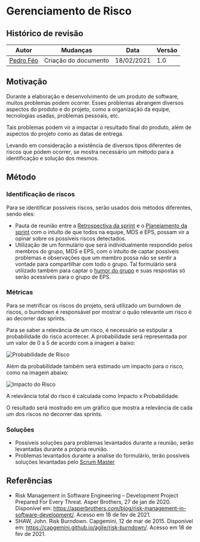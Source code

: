 # Gerenciamento de Risco

## Histórico de revisão
|Autor|Mudanças|Data|Versão|
|--|--|--|--|
|[Pedro Féo](https://github.com/phe0)|Criação do documento|18/02/2021|1.0|

## Motivação

Durante a elaboração e desenvolvimento de um produto de software, muitos problemas podem ocorrer. Esses problemas abrangem diversos aspectos do produto e do projeto, como a organização da equipe, tecnologias usadas, problemas pessoais, etc.

Tais problemas podem vir a impactar o resultado final do produto, além de aspectos do projeto como as datas de entrega.

Levando em consideração a existência de diversos tipos diferentes de riscos que podem ocorrer, se mostra necessário um método para a identificação e solução dos mesmos.

## Método

### Identificação de riscos

Para se identificar possíveis riscos, serão usados dois métodos diferentes, sendo eles:

 - Pauta de reunião entre a [Retrospectiva da sprint](../templates/retrospective) e o [Planejamento da sprint](../templates/planning) com o intuíto de que todos na equipe, MDS e EPS, possam vir a opinar sobre os possíveis riscos detectados.
 - Utilização de um formulário que será individualmente respondido pelos membros do grupo, MDS e EPS, com o intuíto de captar possíveis problemas e observações que um membro possa não se sentir a vontade para compartilhar com todo o grupo. Tal formulário será utilizado também para captar o [humor do grupo](../templates/review#grafico-de-humor) e suas respostas só serão acessíveis para o grupo de EPS.

### Métricas

Para se metrificar os riscos do projeto, será utilizado um burndown de riscos, o burndown é responsável por mostrar o quão relevante um risco é ao decorrer das sprints.

Para se saber a relevância de um risco, é necessário se estipular a probabilidade do risco acontecer. A probabilidade será representada por um valor de 0 a 5 de acordo com a imagem a baixo:

![Probabilidade de Risco](../assets/img/metodologia/probabilidadeRisco.png)

Além da probabilidade também será estimado um impacto para o risco, como na imagem abaixo:

![Impacto do Risco](../assets/img/metodologia/impactoRisco.png)

A relevância total do risco é calculada como Impacto x Probabilidade.

O resultado será mostrado em um gráfico que mostra a relevância de cada um dos riscos no decorrer das sprints.

### Soluções

 - Possíveis soluções para problemas levantados durante a reunião, serão levantadas durante a própria reunião.
 - Problemas levantados durante a analise do formulário, terão possíveis soluções levantadas pelo [Scrum Master](https://github.com/phe0)

## Referências

 - Risk Management in Software Engineering – Development Project Prepared For Every Threat. Asper Brothers, 27 de jan de 2020. Disponível em: <https://asperbrothers.com/blog/risk-management-in-software-development/>. Acesso em 18 de fev de 2021.
 - SHAW, John. Risk Burndown. Capgemini, 12 de mar de 2015. Disponível em: <https://capgemini.github.io/agile/risk-burndown/>. Acesso em 18 de fev de 2021.